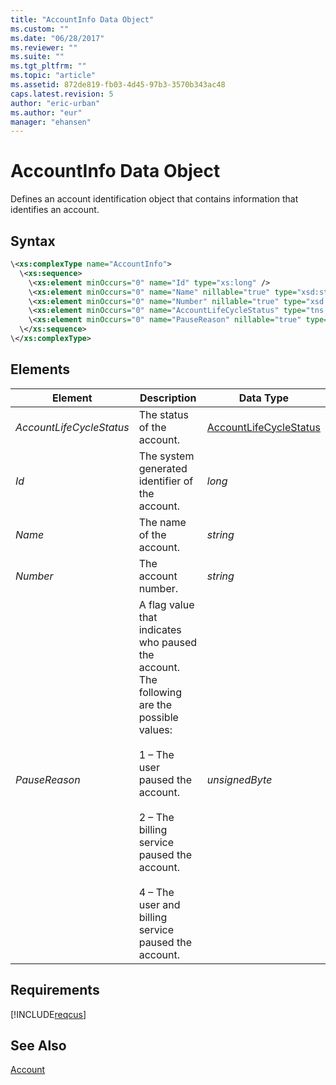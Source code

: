 ```yaml
---
title: "AccountInfo Data Object"
ms.custom: ""
ms.date: "06/28/2017"
ms.reviewer: ""
ms.suite: ""
ms.tgt_pltfrm: ""
ms.topic: "article"
ms.assetid: 872de819-fb03-4d45-97b3-3570b343ac48
caps.latest.revision: 5
author: "eric-urban"
ms.author: "eur"
manager: "ehansen"
---
```

# AccountInfo Data Object
Defines an account identification object that contains information that identifies an account.

## Syntax

```xml
\<xs:complexType name="AccountInfo">
  \<xs:sequence>
    \<xs:element minOccurs="0" name="Id" type="xs:long" />
    \<xs:element minOccurs="0" name="Name" nillable="true" type="xsd:string" />
    \<xs:element minOccurs="0" name="Number" nillable="true" type="xsd:string" />
    \<xs:element minOccurs="0" name="AccountLifeCycleStatus" type="tns:AccountLifeCycleStatus" />
    \<xs:element minOccurs="0" name="PauseReason" nillable="true" type="xs:unsignedByte" />
  \</xs:sequence>
\</xs:complexType>
```

## <a name="Elements"></a>Elements

|Element|Description|Data Type|
|-----------|---------------|-------------|
|*AccountLifeCycleStatus*|The status of the account.|[AccountLifeCycleStatus](../customer-api/accountlifecyclestatus-value-set.md)|
|*Id*|The system generated identifier of the account.|*long*|
|*Name*|The name of the account.|*string*|
|*Number*|The account number.|*string*|
|*PauseReason*|A flag value that indicates who paused the account. The following are the possible values:<br /><br />1 – The user paused the account.<br /><br />2 – The billing service paused the account.<br /><br />4 – The user and billing service paused the account.|*unsignedByte*|

## Requirements
[!INCLUDE[reqcus](../customer-api/includes/reqcus.md)]
## See Also
[Account](../customer-api/account-data-object.md)  

